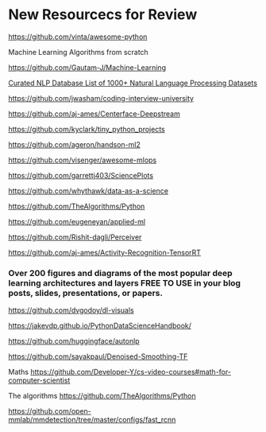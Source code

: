 # New Resourcecs for Review

https://github.com/vinta/awesome-python


Machine Learning Algorithms from scratch

https://github.com/Gautam-J/Machine-Learning

[Curated NLP Database List of 1000+ Natural Language Processing Datasets](https://metatext.io/datasets)

https://github.com/jwasham/coding-interview-university

https://github.com/aj-ames/Centerface-Deepstream

https://github.com/kyclark/tiny_python_projects

https://github.com/ageron/handson-ml2

https://github.com/visenger/awesome-mlops

https://github.com/garrettj403/SciencePlots

https://github.com/whythawk/data-as-a-science

https://github.com/TheAlgorithms/Python

https://github.com/eugeneyan/applied-ml

https://github.com/Rishit-dagli/Perceiver

https://github.com/aj-ames/Activity-Recognition-TensorRT

### Over 200 figures and diagrams of the most popular deep learning architectures and layers FREE TO USE in your blog posts, slides, presentations, or papers.

https://github.com/dvgodoy/dl-visuals

https://jakevdp.github.io/PythonDataScienceHandbook/

https://github.com/huggingface/autonlp

https://github.com/sayakpaul/Denoised-Smoothing-TF

Maths https://github.com/Developer-Y/cs-video-courses#math-for-computer-scientist

The algorithms https://github.com/TheAlgorithms/Python

https://github.com/open-mmlab/mmdetection/tree/master/configs/fast_rcnn
